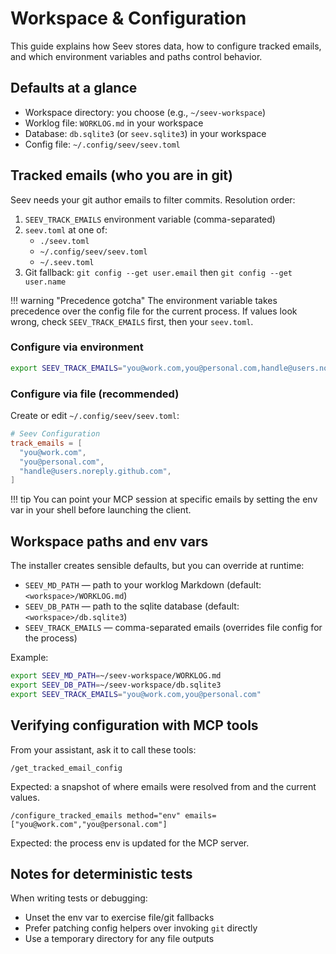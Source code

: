 # Workspace & Configuration

This guide explains how Seev stores data, how to configure tracked emails, and which environment variables and paths control behavior.

## Defaults at a glance

- Workspace directory: you choose (e.g., `~/seev-workspace`)
- Worklog file: `WORKLOG.md` in your workspace
- Database: `db.sqlite3` (or `seev.sqlite3`) in your workspace
- Config file: `~/.config/seev/seev.toml`

## Tracked emails (who you are in git)

Seev needs your git author emails to filter commits. Resolution order:

1. `SEEV_TRACK_EMAILS` environment variable (comma-separated)
2. `seev.toml` at one of:
   - `./seev.toml`
   - `~/.config/seev/seev.toml`
   - `~/.seev.toml`
3. Git fallback: `git config --get user.email` then `git config --get user.name`

!!! warning "Precedence gotcha"
    The environment variable takes precedence over the config file for the current process. If values look wrong, check `SEEV_TRACK_EMAILS` first, then your `seev.toml`.

### Configure via environment

```bash
export SEEV_TRACK_EMAILS="you@work.com,you@personal.com,handle@users.noreply.github.com"
```

### Configure via file (recommended)

Create or edit `~/.config/seev/seev.toml`:

```toml
# Seev Configuration
track_emails = [
  "you@work.com",
  "you@personal.com",
  "handle@users.noreply.github.com",
]
```

!!! tip
    You can point your MCP session at specific emails by setting the env var in your shell before launching the client.

## Workspace paths and env vars

The installer creates sensible defaults, but you can override at runtime:

- `SEEV_MD_PATH` — path to your worklog Markdown (default: `<workspace>/WORKLOG.md`)
- `SEEV_DB_PATH` — path to the sqlite database (default: `<workspace>/db.sqlite3`)
- `SEEV_TRACK_EMAILS` — comma-separated emails (overrides file config for the process)

Example:

```bash
export SEEV_MD_PATH=~/seev-workspace/WORKLOG.md
export SEEV_DB_PATH=~/seev-workspace/db.sqlite3
export SEEV_TRACK_EMAILS="you@work.com,you@personal.com"
```

## Verifying configuration with MCP tools

From your assistant, ask it to call these tools:

```text
/get_tracked_email_config
```

Expected: a snapshot of where emails were resolved from and the current values.

```text
/configure_tracked_emails method="env" emails=["you@work.com","you@personal.com"]
```

Expected: the process env is updated for the MCP server.

## Notes for deterministic tests

When writing tests or debugging:

- Unset the env var to exercise file/git fallbacks
- Prefer patching config helpers over invoking `git` directly
- Use a temporary directory for any file outputs

